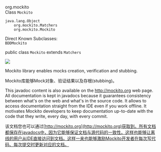 org.mockito      
Class `Mockito`

```
java.lang.Object
	org.mockito.Matchers
	org.mockito.Mockito
```
	
Direct Known Subclasses:     
`BDDMockito`

public class `Mockito`
extends `Matchers`

![](http://img.blog.csdn.net/20150731162529393)

Mockito library enables mocks creation, verification and stubbing.

Mockito库能够Mock对象、验证结果以及存根(stubbing)。

This javadoc content is also available on the http://mockito.org web page. All documentation is kept in javadocs because it guarantees consistency between what's on the web and what's in the source code. It allows to access documentation straight from the IDE even if you work offline. It motivates Mockito developers to keep documentation up-to-date with the code that they write, every day, with every commit.

该文档您也可以通过[http://mockito.org](http://mockito.org)获取到。所有文档都保存在javadocs中，因为它能够保证文档与源代码的一致性。这样也能够让离线的用户从IDE直接访问到文档。这样一来也能够激励Mockito开发者在每次写代码、每次提交时更新对应的文档。